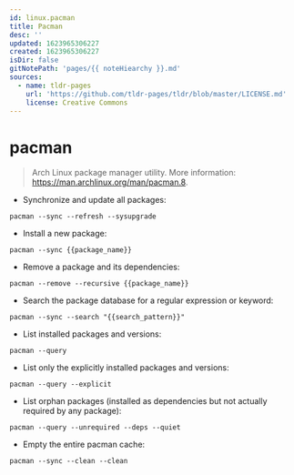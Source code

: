 ```yaml
---
id: linux.pacman
title: Pacman
desc: ''
updated: 1623965306227
created: 1623965306227
isDir: false
gitNotePath: 'pages/{{ noteHiearchy }}.md'
sources:
  - name: tldr-pages
    url: 'https://github.com/tldr-pages/tldr/blob/master/LICENSE.md'
    license: Creative Commons
---
```

# pacman

> Arch Linux package manager utility.
> More information: <https://man.archlinux.org/man/pacman.8>.

- Synchronize and update all packages:

`pacman --sync --refresh --sysupgrade`

- Install a new package:

`pacman --sync {{package_name}}`

- Remove a package and its dependencies:

`pacman --remove --recursive {{package_name}}`

- Search the package database for a regular expression or keyword:

`pacman --sync --search "{{search_pattern}}"`

- List installed packages and versions:

`pacman --query`

- List only the explicitly installed packages and versions:

`pacman --query --explicit`

- List orphan packages (installed as dependencies but not actually required by any package):

`pacman --query --unrequired --deps --quiet`

- Empty the entire pacman cache:

`pacman --sync --clean --clean`

